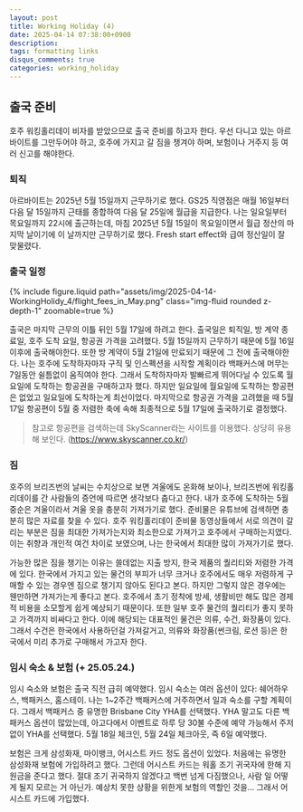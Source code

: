 ```yaml
---
layout: post
title: Working Holiday (4)
date: 2025-04-14 07:38:00+0900
description: 
tags: formatting links
disqus_comments: true
categories: working_holiday
---
```


## 출국 준비

호주 워킹홀리데이 비자를 받았으므로 출국 준비를 하고자 한다. 우선 다니고 있는 아르바이트를 그만두어야 하고, 호주에 가지고 갈 짐을 챙겨야 하며, 보험이나 거주지 등 여러 신고를 해야한다.

### 퇴직

아르바이트는 2025년 5월 15일까지 근무하기로 했다. GS25 직영점은 매월 16일부터 다음 달 15일까지 근태를 종합하여 다음 달 25일에 월급을 지급한다. 나는 일요일부터 목요일까지 22시에 출근하는데, 마침 2025년 5월 15일이 목요일이면서 월급 정산의 마지막 날이기에 이 날까지만 근무하기로 했다. Fresh start effect와 급여 정산일이 잘 맞물렸다.

### 출국 일정

{% include figure.liquid path="assets/img/2025-04-14-WorkingHolidy_4/flight_fees_in_May.png" class="img-fluid rounded z-depth-1" zoomable=true %}

출국은 마지막 근무의 이틀 뒤인 5월 17일에 하려고 한다. 출국일은 퇴직일, 방 계약 종료일, 호주 도착 요일, 항공권 가격을 고려했다. 5월 15일까지 근무하기 때문에 5월 16일 이후에 출국해야한다. 또한 방 계약이 5월 21일에 만료되기 때문에 그 전에 출국해야한다. 나는 호주에 도착하자마자 구직 및 인스펙션을 시작할 계획이라 백패커스에 머무는 7일동안 쉴틈없이 움직여야 한다. 그래서 도착하자마자 발빠르게 뛰어다닐 수 있도록 월요일에 도착하는 항공권을 구매하고자 했다. 하지만 일요일에 월요일에 도착하는 항공편은 없었고 일요일에 도착하는게 최선이었다. 마지막으로 항공권 가격을 고려했을 때 5월 17일 항공편이 5월 중 저렴한 축에 속해 최종적으로 5월 17일에 출국하기로 결정했다.

> 참고로 항공편을 검색하는데 SkyScanner라는 사이트를 이용했다. 상당히 유용해 보인다. (https://www.skyscanner.co.kr/)

### 짐

호주의 브리즈번의 날씨는 수치상으로 보면 겨울에도 온화해 보이나, 브리즈번에 워킹홀리데이를 간 사람들의 증언에 따르면 생각보다 춥다고 한다. 내가 호주에 도착하는 5월 중순은 겨울이라서 겨울 옷을 충분히 가져가기로 했다. 준비물은 유튜브에 검색하면 충분히 많은 자료를 찾을 수 있다. 호주 워킹홀리데이 준비물 동영상들에서 서로 의견이 갈리는 부분은 짐을 최대한 가져가는지와 최소한으로 가져가고 호주에서 구매하는지였다. 이는 취향과 개인적 여건 차이로 보였으며, 나는 한국에서 최대한 많이 가져가기로 했다.

가능한 많은 짐을 챙기는 이유는 쓸데없는 지출 방지, 한국 제품의 퀄리티와 저렴한 가격에 있다. 한국에서 가지고 있는 물건의 부피가 너무 크거나 호주에서도 매우 저렴하게 구매할 수 있는 경우엔 짐으로 챙기지 않아도 된다고 본다. 하지만 그렇지 않은 경우에는 웬만하면 가져가는게 좋다고 본다. 호주에서 초기 정착에 방세, 생활비만 해도 많은 경제적 비용을 소모할게 쉽게 예상되기 때문이다. 또한 일부 호주 물건의 퀄리티가 좋지 못하고 가격까지 비싸다고 한다. 이에 해당되는 대표적인 물건은 의류, 수건, 화장품이 있다. 그래서 수건은 한국에서 사용하던걸 가져갈거고, 의류와 화장품(썬크림, 로션 등)은 한국에서 미리 추가로 구매해서 가고자 한다.

### 임시 숙소 & 보험 (+ 25.05.24.)

임시 숙소와 보험은 출국 직전 급히 예약했다. 임시 숙소는 여러 옵션이 있다: 쉐어하우스, 백패커스, 홈스테이. 나는 1~2주간 백패커스에 거주하면서 일과 숙소를 구할 계획이다. 그래서 백패커스 중 유명한 Brisbane City YHA를 선택했다. YHA 말고도 다른 백패커스 옵션이 많았는데, 아고다에서 이벤트로 하루 당 30불 수준에 예약 가능해서 주저없이 YHA를 선택했다. 5월 18일 체크인, 5월 24일 체크아웃, 즉 6일 예약했다.

보험은 크게 삼성화재, 마이뱅크, 어시스트 카드 정도 옵션이 있었다. 처음에는 유명한 삼성화재 보험에 가입하려고 했다. 그런데 어시스트 카드는 워홀 조기 귀국자에 한해 지원금을 준다고 했다. 절대 조기 귀국하지 않겠다고 백번 넘게 다짐했으나, 사람 일 어떻게 될지 모르는 거 아닌가. 예상치 못한 상황을 위한게 보험의 역할인 것을... 그래서 어시스트 카드에 가입했다.
